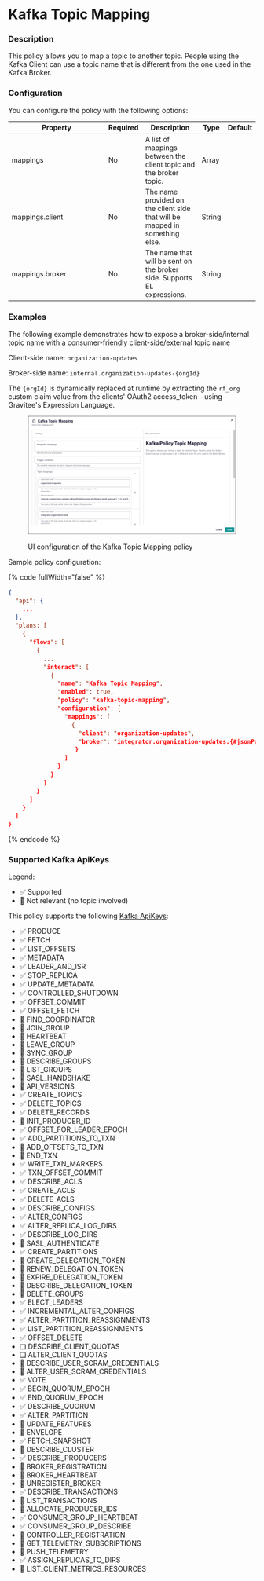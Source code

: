 # Kafka Topic Mapping

### Description <a href="#user-content-description" id="user-content-description"></a>

This policy allows you to map a topic to another topic. People using the Kafka Client can use a topic name that is different from the one used in the Kafka Broker.

### Configuration <a href="#user-content-configuration" id="user-content-configuration"></a>

You can configure the policy with the following options:

<table><thead><tr><th width="183">Property</th><th>Required</th><th>Description</th><th>Type</th><th>Default</th></tr></thead><tbody><tr><td>mappings</td><td>No</td><td>A list of mappings between the client topic and the broker topic.</td><td>Array</td><td></td></tr><tr><td>mappings.client</td><td>No</td><td>The name provided on the client side that will be mapped in something else.</td><td>String</td><td></td></tr><tr><td>mappings.broker</td><td>No</td><td>The name that will be sent on the broker side. Supports EL expressions.</td><td>String</td><td></td></tr></tbody></table>

### Examples <a href="#user-content-supported-kafka-apikeys" id="user-content-supported-kafka-apikeys"></a>

The following example demonstrates how to expose a broker-side/internal topic name with a consumer-friendly client-side/external topic name

Client-side name:  `organization-updates`

Broker-side name: `internal.organization-updates-{orgId}`

The `{orgId}` is dynamically replaced at runtime by extracting the `rf_org` custom claim value from the clients' OAuth2 access\_token - using Gravitee's Expression Language.

<figure><img src="../../.gitbook/assets/image (153).png" alt=""><figcaption><p>UI configuration of the Kafka Topic Mapping policy</p></figcaption></figure>

Sample policy configuration:

{% code fullWidth="false" %}
```json
{
  "api": {
    ...
  },
  "plans: [
    {
      "flows": [
        {
          ...
          "interact": [
            {
              "name": "Kafka Topic Mapping",
              "enabled": true,
              "policy": "kafka-topic-mapping",
              "configuration": {
                "mappings": [
                  {
                    "client": "organization-updates",
                    "broker": "integrator.organization-updates.{#jsonPath(#context.attributes['oauth.payload'], '$.rf_org')}"
                   }
                ]
              }
            }
          ]
        }
      ]
    }
  ]
}
```
{% endcode %}

### Supported Kafka ApiKeys <a href="#user-content-supported-kafka-apikeys" id="user-content-supported-kafka-apikeys"></a>

Legend:

* ✅ Supported
* 🚫 Not relevant (no topic involved)

This policy supports the following [Kafka ApiKeys](https://kafka.apache.org/0101/protocol.html#protocol_api_keys):

* ✅ PRODUCE
* ✅ FETCH
* ✅ LIST\_OFFSETS
* ✅ METADATA
* ✅ LEADER\_AND\_ISR
* ✅ STOP\_REPLICA
* ✅ UPDATE\_METADATA
* ✅ CONTROLLED\_SHUTDOWN
* ✅ OFFSET\_COMMIT
* ✅ OFFSET\_FETCH
* 🚫 FIND\_COORDINATOR
* 🚫 JOIN\_GROUP
* 🚫 HEARTBEAT
* 🚫 LEAVE\_GROUP
* 🚫 SYNC\_GROUP
* 🚫 DESCRIBE\_GROUPS
* 🚫 LIST\_GROUPS
* 🚫 SASL\_HANDSHAKE
* 🚫 API\_VERSIONS
* ✅ CREATE\_TOPICS
* ✅ DELETE\_TOPICS
* ✅ DELETE\_RECORDS
* 🚫 INIT\_PRODUCER\_ID
* ✅ OFFSET\_FOR\_LEADER\_EPOCH
* ✅ ADD\_PARTITIONS\_TO\_TXN
* 🚫 ADD\_OFFSETS\_TO\_TXN
* 🚫 END\_TXN
* ✅ WRITE\_TXN\_MARKERS
* ✅ TXN\_OFFSET\_COMMIT
* ✅ DESCRIBE\_ACLS
* ✅ CREATE\_ACLS
* ✅ DELETE\_ACLS
* ✅ DESCRIBE\_CONFIGS
* ✅ ALTER\_CONFIGS
* ✅ ALTER\_REPLICA\_LOG\_DIRS
* ✅ DESCRIBE\_LOG\_DIRS
* 🚫 SASL\_AUTHENTICATE
* ✅ CREATE\_PARTITIONS
* 🚫 CREATE\_DELEGATION\_TOKEN
* 🚫 RENEW\_DELEGATION\_TOKEN
* 🚫 EXPIRE\_DELEGATION\_TOKEN
* 🚫 DESCRIBE\_DELEGATION\_TOKEN
* 🚫 DELETE\_GROUPS
* ✅ ELECT\_LEADERS
* ✅ INCREMENTAL\_ALTER\_CONFIGS
* ✅ ALTER\_PARTITION\_REASSIGNMENTS
* ✅ LIST\_PARTITION\_REASSIGNMENTS
* ✅ OFFSET\_DELETE
* ❏ DESCRIBE\_CLIENT\_QUOTAS
* ❏ ALTER\_CLIENT\_QUOTAS
* 🚫 DESCRIBE\_USER\_SCRAM\_CREDENTIALS
* 🚫 ALTER\_USER\_SCRAM\_CREDENTIALS
* ✅ VOTE
* ✅ BEGIN\_QUORUM\_EPOCH
* ✅ END\_QUORUM\_EPOCH
* ✅ DESCRIBE\_QUORUM
* ✅ ALTER\_PARTITION
* 🚫 UPDATE\_FEATURES
* 🚫 ENVELOPE
* ✅ FETCH\_SNAPSHOT
* 🚫 DESCRIBE\_CLUSTER
* ✅ DESCRIBE\_PRODUCERS
* 🚫 BROKER\_REGISTRATION
* 🚫 BROKER\_HEARTBEAT
* 🚫 UNREGISTER\_BROKER
* ✅ DESCRIBE\_TRANSACTIONS
* 🚫 LIST\_TRANSACTIONS
* 🚫 ALLOCATE\_PRODUCER\_IDS
* ✅ CONSUMER\_GROUP\_HEARTBEAT
* ✅ CONSUMER\_GROUP\_DESCRIBE
* 🚫 CONTROLLER\_REGISTRATION
* 🚫 GET\_TELEMETRY\_SUBSCRIPTIONS
* 🚫 PUSH\_TELEMETRY
* ✅ ASSIGN\_REPLICAS\_TO\_DIRS
* 🚫 LIST\_CLIENT\_METRICS\_RESOURCES
